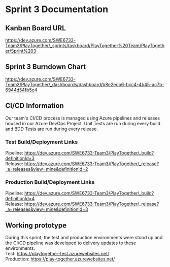 # Sprint 3 Documentation

## Kanban Board URL
https://dev.azure.com/SWE6733-Team3/PlayTogether/_sprints/taskboard/PlayTogether%20Team/PlayTogether/Sprint%203

## Sprint 3 Burndown Chart
https://dev.azure.com/SWE6733-Team3/PlayTogether/_dashboards/dashboard/b8e2ecb6-bcc4-4b45-ac7b-6944d54fb5c4

## CI/CD Information
Our team's CI/CD process is managed using Azure pipelines and releases housed in our Azure DevOps Project. Unit Tests are run during every build and BDD Tests are run during every release.

### Test Build/Deployment Links
Pipeline: https://dev.azure.com/SWE6733-Team3/PlayTogether/_build?definitionId=3  
Release: https://dev.azure.com/SWE6733-Team3/PlayTogether/_release?_a=releases&view=mine&definitionId=2  

### Production Build/Deployment Links
Pipeline: https://dev.azure.com/SWE6733-Team3/PlayTogether/_build?definitionId=4  
Release: https://dev.azure.com/SWE6733-Team3/PlayTogether/_release?_a=releases&view=mine&definitionId=3

## Working prototype
During this sprint, the test and production environments were stood up and the CI/CD pipeline was developed to delivery updates to these environments.  
Test: https://playtogether-test.azurewebsites.net/  
Production: https://play-together.azurewebsites.net/